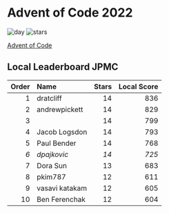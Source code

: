 # Advent of Code 2022

![day](https://img.shields.io/badge/day%20📅-7-blue)
![stars](https://img.shields.io/badge/stars%20⭐-14x-yellow)

[Advent of Code](https://adventofcode.com)

## Local Leaderboard JPMC

|Order|Name|Stars|Local Score|
|--:|:--|--:|--:|
|1|dratcliff|14|836|
|2|andrewpickett|14|829|
|3||14|799|
|4|Jacob Logsdon|14|793|
|5|Paul Bender|14|768|
|_6_|_dpajkovic_|_14_|_725_|
|7|Dora Sun|13|683|
|8|pkim787|12|611|
|9|vasavi katakam|12|605|
|10|Ben Ferenchak|12|604|


